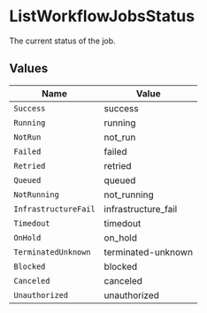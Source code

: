 # ListWorkflowJobsStatus

The current status of the job.


## Values

| Name                 | Value                |
| -------------------- | -------------------- |
| `Success`            | success              |
| `Running`            | running              |
| `NotRun`             | not_run              |
| `Failed`             | failed               |
| `Retried`            | retried              |
| `Queued`             | queued               |
| `NotRunning`         | not_running          |
| `InfrastructureFail` | infrastructure_fail  |
| `Timedout`           | timedout             |
| `OnHold`             | on_hold              |
| `TerminatedUnknown`  | terminated-unknown   |
| `Blocked`            | blocked              |
| `Canceled`           | canceled             |
| `Unauthorized`       | unauthorized         |
